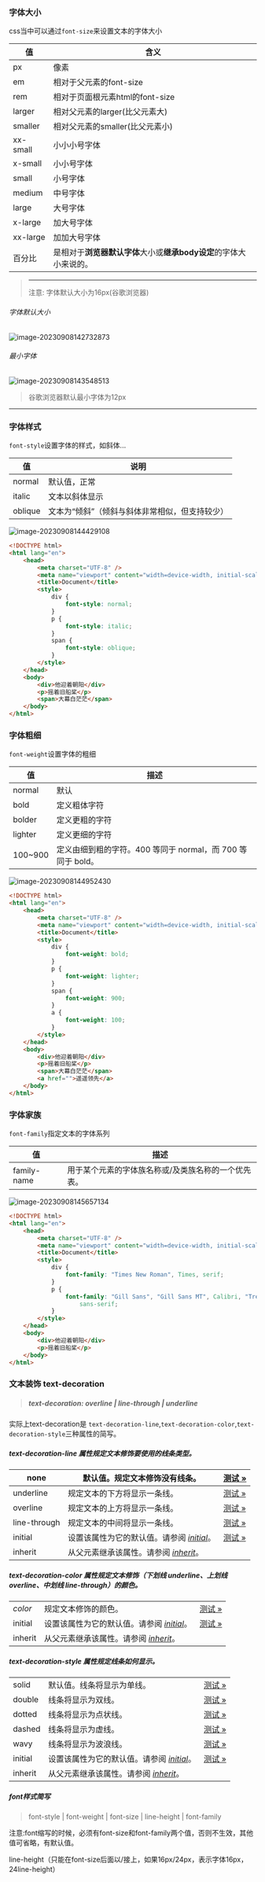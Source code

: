 ### 字体大小

css当中可以通过`font-size`来设置文本的字体大小

| 值       | 含义                                                         |
| -------- | ------------------------------------------------------------ |
| px       | 像素                                                         |
| em       | 相对于父元素的font-size                                      |
| rem      | 相对于页面根元素html的font-size                              |
| larger   | 相对父元素的larger(比父元素大)                               |
| smaller  | 相对父元素的smaller(比父元素小)                              |
| xx-small | 小小小号字体                                                 |
| x-small  | 小小号字体                                                   |
| small    | 小号字体                                                     |
| medium   | 中号字体                                                     |
| large    | 大号字体                                                     |
| x-large  | 加大号字体                                                   |
| xx-large | 加加大号字体                                                 |
| 百分比   | 是相对于**浏览器默认字体**大小或**继承body设定**的字体大小来说的。 |

> <hr>
>
>
> 注意: 字体默认大小为16px(谷歌浏览器)



###### 字体默认大小

![image-20230908142732873](img/image-20230908142732873.png)

###### 最小字体

![image-20230908143548513](img/image-20230908143548513.png)

> 谷歌浏览器默认最小字体为12px

<hr>


### 字体样式

`font-style`设置字体的样式，如斜体...

| 值      | 说明                                           |
| ------- | ---------------------------------------------- |
| normal  | 默认值，正常                                   |
| italic  | 文本以斜体显示                                 |
| oblique | 文本为“倾斜”（倾斜与斜体非常相似，但支持较少） |

![image-20230908144429108](img/image-20230908144429108.png)

```html
<!DOCTYPE html>
<html lang="en">
    <head>
        <meta charset="UTF-8" />
        <meta name="viewport" content="width=device-width, initial-scale=1.0" />
        <title>Document</title>
        <style>
            div {
                font-style: normal;
            }
            p {
                font-style: italic;
            }
            span {
                font-style: oblique;
            }
        </style>
    </head>
    <body>
        <div>他迎着朝阳</div>
        <p>摇着旧船桨</p>
        <span>大幕白茫茫</span>
    </body>
</html>
```

### 字体粗细

`font-weight`设置字体的粗细

| 值      | 描述                                                        |
| ------- | ----------------------------------------------------------- |
| normal  | 默认                                                        |
| bold    | 定义粗体字符                                                |
| bolder  | 定义更粗的字符                                              |
| lighter | 定义更细的字符                                              |
| 100~900 | 定义由细到粗的字符。400 等同于 normal，而 700 等同于 bold。 |

![image-20230908144952430](img/image-20230908144952430.png)

```html
<!DOCTYPE html>
<html lang="en">
    <head>
        <meta charset="UTF-8" />
        <meta name="viewport" content="width=device-width, initial-scale=1.0" />
        <title>Document</title>
        <style>
            div {
                font-weight: bold;
            }
            p {
                font-weight: lighter;
            }
            span {
                font-weight: 900;
            }
            a {
                font-weight: 100;
            }
        </style>
    </head>
    <body>
        <div>他迎着朝阳</div>
        <p>摇着旧船桨</p>
        <span>大幕白茫茫</span>
        <a href="">遥遥领先</a>
    </body>
</html>
```

### 字体家族

`font-family`指定文本的字体系列

| 值          | 描述                                                |
| ----------- | --------------------------------------------------- |
| family-name | 用于某个元素的字体族名称或/及类族名称的一个优先表。 |

![image-20230908145657134](img/image-20230908145657134.png)

```html
<!DOCTYPE html>
<html lang="en">
    <head>
        <meta charset="UTF-8" />
        <meta name="viewport" content="width=device-width, initial-scale=1.0" />
        <title>Document</title>
        <style>
            div {
                font-family: "Times New Roman", Times, serif;
            }
            p {
                font-family: "Gill Sans", "Gill Sans MT", Calibri, "Trebuchet MS",
                    sans-serif;
            }
        </style>
    </head>
    <body>
        <div>他迎着朝阳</div>
        <p>摇着旧船桨</p>
    </body>
</html>
```

### 文本装饰 text-decoration 

> ##### text-decoration: overline | line-through | underline

实际上text-decoration是 `text-decoration-line`,`text-decoration-color`,`text-decoration-style`三种属性的简写。

##### text-decoration-line 属性规定文本修饰要使用的线条类型。

| none         | 默认值。规定文本修饰没有线条。                               | [测试 »](https://www.runoob.com/try/playit.php?f=playcss_text-decoration-line&preval=none) |
| ------------ | ------------------------------------------------------------ | ------------------------------------------------------------ |
| underline    | 规定文本的下方将显示一条线。                                 | [测试 »](https://www.runoob.com/try/playit.php?f=playcss_text-decoration-line&preval=underline) |
| overline     | 规定文本的上方将显示一条线。                                 | [测试 »](https://www.runoob.com/try/playit.php?f=playcss_text-decoration-line&preval=overline) |
| line-through | 规定文本的中间将显示一条线。                                 | [测试 »](https://www.runoob.com/try/playit.php?f=playcss_text-decoration-line&preval=line-through) |
| initial      | 设置该属性为它的默认值。请参阅 [*initial*](https://www.runoob.com/cssref/css-initial.html)。 | [测试 »](https://www.runoob.com/try/playit.php?f=playcss_text-decoration-line&preval=initial) |
| inherit      | 从父元素继承该属性。请参阅 [*inherit*](https://www.runoob.com/cssref/css-inherit.html)。 |                                                              |

##### text-decoration-color 属性规定文本修饰（下划线 underline、上划线 overline、中划线 line-through）的颜色。

|         |                                                              |                                                              |
| ------- | ------------------------------------------------------------ | ------------------------------------------------------------ |
| *color* | 规定文本修饰的颜色。                                         | [测试 »](https://www.runoob.com/try/playit.php?f=playcss_text-decoration-color&preval=red) |
| initial | 设置该属性为它的默认值。请参阅 [*initial*](https://www.runoob.com/cssref/css-initial.html)。 | [测试 »](https://www.runoob.com/try/playit.php?f=playcss_text-decoration-color&preval=initial) |
| inherit | 从父元素继承该属性。请参阅 [*inherit*](https://www.runoob.com/cssref/css-inherit.html)。 |                                                              |

##### text-decoration-style 属性规定线条如何显示。

|         |                                                              |                                                              |
| ------- | ------------------------------------------------------------ | ------------------------------------------------------------ |
| solid   | 默认值。线条将显示为单线。                                   | [测试 »](https://www.runoob.com/try/playit.php?f=playcss_text-decoration-style&preval=solid) |
| double  | 线条将显示为双线。                                           | [测试 »](https://www.runoob.com/try/playit.php?f=playcss_text-decoration-style&preval=double) |
| dotted  | 线条将显示为点状线。                                         | [测试 »](https://www.runoob.com/try/playit.php?f=playcss_text-decoration-style&preval=dotted) |
| dashed  | 线条将显示为虚线。                                           | [测试 »](https://www.runoob.com/try/playit.php?f=playcss_text-decoration-style&preval=dashed) |
| wavy    | 线条将显示为波浪线。                                         | [测试 »](https://www.runoob.com/try/playit.php?f=playcss_text-decoration-style&preval=wavy) |
| initial | 设置该属性为它的默认值。请参阅 [*initial*](https://www.runoob.com/cssref/css-initial.html)。 | [测试 »](https://www.runoob.com/try/playit.php?f=playcss_text-decoration-style&preval=initial) |
| inherit | 从父元素继承该属性。请参阅 [*inherit*](https://www.runoob.com/cssref/css-inherit.html)。 |                                                              |

##### font样式简写

> font-style  | font-weight | font-size | line-height | font-family

注意:font缩写的时候，必须有font-size和font-family两个值，否则不生效，其他值可省略，有默认值。

line-height（只能在font-size后面以/接上，如果16px/24px，表示字体16px， 24line-height）